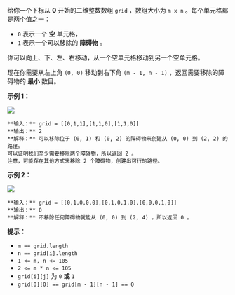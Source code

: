 给你一个下标从 **0** 开始的二维整数数组 `grid` ，数组大小为 `m x n` 。每个单元格都是两个值之一：

  * `0` 表示一个 **空** 单元格，
  * `1` 表示一个可以移除的 **障碍物** 。

你可以向上、下、左、右移动，从一个空单元格移动到另一个空单元格。

现在你需要从左上角 `(0, 0)` 移动到右下角 `(m - 1, n - 1)` ，返回需要移除的障碍物的 **最小** 数目。



**示例 1：**

![](https://assets.leetcode.com/uploads/2022/04/06/example1drawio-1.png)

    
    
    **输入：** grid = [[0,1,1],[1,1,0],[1,1,0]]
    **输出：** 2
    **解释：** 可以移除位于 (0, 1) 和 (0, 2) 的障碍物来创建从 (0, 0) 到 (2, 2) 的路径。
    可以证明我们至少需要移除两个障碍物，所以返回 2 。
    注意，可能存在其他方式来移除 2 个障碍物，创建出可行的路径。
    

**示例 2：**

![](https://assets.leetcode.com/uploads/2022/04/06/example1drawio.png)

    
    
    **输入：** grid = [[0,1,0,0,0],[0,1,0,1,0],[0,0,0,1,0]]
    **输出：** 0
    **解释：** 不移除任何障碍物就能从 (0, 0) 到 (2, 4) ，所以返回 0 。
    



**提示：**

  * `m == grid.length`
  * `n == grid[i].length`
  * `1 <= m, n <= 105`
  * `2 <= m * n <= 105`
  * `grid[i][j]` 为 `0` **或** `1`
  * `grid[0][0] == grid[m - 1][n - 1] == 0`

